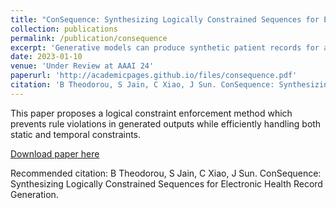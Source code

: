 ```yaml
---
title: "ConSequence: Synthesizing Logically Constrained Sequences for Electronic Health Record Generation"
collection: publications
permalink: /publication/consequence
excerpt: 'Generative models can produce synthetic patient records for analytical tasks when real data is unavailable or limited. However, current methods struggle with adhering to domain-specific knowledge and removing invalid data. We present ConSequence, an effective approach to integrating domain knowledge into sequential generative neural network outputs. Our rule-based formulation includes temporal aggregation and antecedent evaluation modules, ensured by an efficient matrix multiplication formulation, to satisfy hard and soft logical constraints across time steps. Existing constraint methods often fail to guarantee constraint satisfaction, lack the ability to handle temporal constraints, and hinder the learning and computational efficiency of the model. In contrast, our approach efficiently handles all types of constraints with guaranteed logical coherence. We demonstrate ConSequence's effectiveness in generating electronic health records, outperforming competitors in achieving complete temporal and spatial constraint satisfaction without compromising runtime performance or generative quality. Specifically, ConSequence successfully prevents all rule violations while improving the model quality in reducing its test perplexity by 5% and incurring less than a 13% slowdown in generation speed compared to an unconstrained model.'
date: 2023-01-10
venue: 'Under Review at AAAI 24'
paperurl: 'http://academicpages.github.io/files/consequence.pdf'
citation: 'B Theodorou, S Jain, C Xiao, J Sun. ConSequence: Synthesizing Logically Constrained Sequences for Electronic Health Record Generation.'
---
```

This paper proposes a logical constraint enforcement method which prevents rule violations in generated outputs while efficiently handling both static and temporal constraints.

[Download paper here](http://academicpages.github.io/files/consequence.pdf)

Recommended citation: B Theodorou, S Jain, C Xiao, J Sun. ConSequence: Synthesizing Logically Constrained Sequences for Electronic Health Record Generation. 